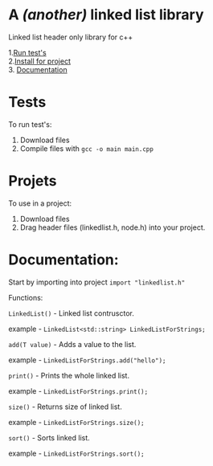 # A ***(another)*** linked list library
Linked list header only library for c++ 

1.[Run test's](#tests)  
2.[Install for project](#projects)  
3. [Documentation](#documentation)  

# Tests
To run test's:
1. Download files
2. Compile files with `gcc -o main main.cpp` 

# Projets
To use in a project:
1. Download files
2. Drag header files (linkedlist.h, node.h) into your project.  

# Documentation:

Start by importing into project `import "linkedlist.h"`  

Functions:

`LinkedList()` - Linked list contrusctor. 

  example - `LinkedList<std::string> LinkedListForStrings;`  


`add(T value)` - Adds a value to the list.

  example - `LinkedListForStrings.add("hello");`  


`print()` - Prints the whole linked list.

  example - `LinkedListForStrings.print();`  


`size()` - Returns size of linked list.

  example - `LinkedListForStrings.size();`  


`sort()` - Sorts linked list.

  example - `LinkedListForStrings.sort();`

